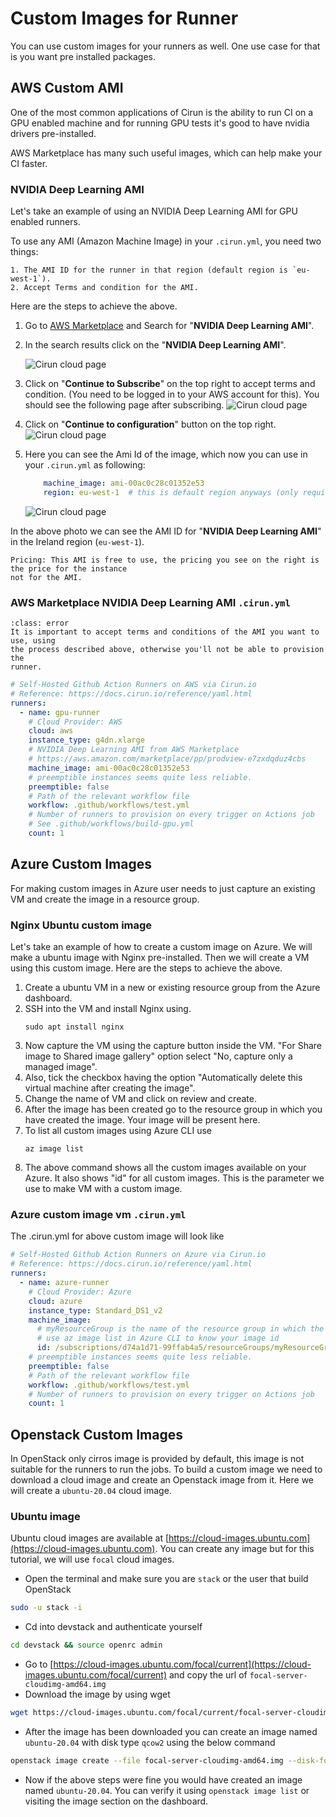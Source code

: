 # Custom Images for Runner

You can use custom images for your runners as well. One use case for that
is you want pre installed packages.


## AWS Custom AMI

One of the most common applications of Cirun is the ability to run CI on
a GPU enabled machine and for running GPU tests it's good to have nvidia
drivers pre-installed.

AWS Marketplace has many such useful images, which can  help make your
CI faster.

### NVIDIA Deep Learning AMI

Let's take an example of using an NVIDIA Deep Learning AMI for GPU enabled
runners.

To use any AMI (Amazon Machine Image) in your `.cirun.yml`, you need two things:

```{admonition} Note
1. The AMI ID for the runner in that region (default region is `eu-west-1`).
2. Accept Terms and condition for the AMI.
```

Here are the steps to achieve the above.

1. Go to [AWS Marketplace](https://aws.amazon.com/marketplace) and Search for "**NVIDIA Deep Learning AMI**".
2. In the search results click on the "**NVIDIA Deep Learning AMI**".

   ![Cirun cloud page](../images/nvidia-aws-ami.png)

3. Click on "**Continue to Subscribe**" on the top right to accept terms and condition. (You need to be
   logged in to your AWS account for this). You should see the following page
   after subscribing.
   ![Cirun cloud page](../images/nvidia-aws-ami-subscribed.png)

4. Click on "**Continue to configuration**" button on the top right.
   ![Cirun cloud page](../images/nvidia-aws-ami-config.png)

5. Here you can see the Ami Id of the image, which now you can use in your `.cirun.yml` as following:
   ```yaml
       machine_image: ami-00ac0c28c01352e53
       region: eu-west-1  # this is default region anyways (only required if using an AMI ID from different region)
   ```
   ![Cirun cloud page](../images/nvidia-aws-ami-id.png)

In the above photo we can see the AMI ID for "**NVIDIA Deep Learning AMI**" in the Ireland region (`eu-west-1`).

```{note}
Pricing: This AMI is free to use, the pricing you see on the right is the price for the instance
not for the AMI.
```

### AWS Marketplace NVIDIA Deep Learning AMI `.cirun.yml`

```{admonition} Note
:class: error
It is important to accept terms and conditions of the AMI you want to use, using
the process described above, otherwise you'll not be able to provision the
runner.
```

```yaml
# Self-Hosted Github Action Runners on AWS via Cirun.io
# Reference: https://docs.cirun.io/reference/yaml.html
runners:
  - name: gpu-runner
    # Cloud Provider: AWS
    cloud: aws
    instance_type: g4dn.xlarge
    # NVIDIA Deep Learning AMI from AWS Marketplace
    # https://aws.amazon.com/marketplace/pp/prodview-e7zxdqduz4cbs
    machine_image: ami-00ac0c28c01352e53
    # preemptible instances seems quite less reliable.
    preemptible: false
    # Path of the relevant workflow file
    workflow: .github/workflows/test.yml
    # Number of runners to provision on every trigger on Actions job
    # See .github/workflows/build-gpu.yml
    count: 1
```

## Azure Custom Images

For making custom images in Azure user needs to just capture an existing VM and create the image in a resource group.

### Nginx Ubuntu custom image

Let's take an example of how to create a custom image on Azure. We will make a ubuntu image with Nginx pre-installed. Then we will create a VM using this custom image. Here are the steps to achieve the above.

1. Create a ubuntu VM in a new or existing resource group from the Azure dashboard.
2. SSH into the VM and install Nginx using.
   ```
   sudo apt install nginx
   ```
3. Now capture the VM using the capture button inside the VM. "For Share image to Shared image gallery" option select "No, capture only a managed image".
4. Also, tick the checkbox having the option "Automatically delete this virtual machine after creating the image".
5. Change the name of VM and click on review and create.
6. After the image has been created go to the resource group in which you have created the image. Your image will be present here.
7. To list all custom images using Azure CLI use
   ```
   az image list
   ```
8. The above command shows all the custom images available on your Azure. It also shows "id" for all custom images. This is the parameter we use to make VM with a custom image.

### Azure custom image vm `.cirun.yml`

The .cirun.yml for above custom image will look like

```yaml
# Self-Hosted Github Action Runners on Azure via Cirun.io
# Reference: https://docs.cirun.io/reference/yaml.html
runners:
  - name: azure-runner
    # Cloud Provider: Azure
    cloud: azure
    instance_type: Standard_DS1_v2
    machine_image:
      # myResourceGroup is the name of the resource group in which the image is present, myCustomImage is the name of the image
      # use az image list in Azure CLI to know your image id 
      id: /subscriptions/d74a1d71-99ffab4a5/resourceGroups/myResourceGroup/providers/Microsoft.Compute/images/myCustomImage
    # preemptible instances seems quite less reliable.
    preemptible: false
    # Path of the relevant workflow file
    workflow: .github/workflows/test.yml
    # Number of runners to provision on every trigger on Actions job
    count: 1
```

## Openstack Custom Images

In OpenStack only cirros image is provided by default, this image is not suitable for the runners to run the jobs. To build a custom image we need to download a cloud image and create an Openstack image from it. Here we will create a `ubuntu-20.04` cloud image.

### Ubuntu image

Ubuntu cloud images are available at [https://cloud-images.ubuntu.com](https://cloud-images.ubuntu.com). You can create any image but for this tutorial, we will use `focal` cloud images.

- Open the terminal and make sure you are `stack` or the user that build OpenStack
```bash
sudo -u stack -i
```
- Cd into devstack and authenticate yourself
```bash
cd devstack && source openrc admin
```
- Go to [https://cloud-images.ubuntu.com/focal/current](https://cloud-images.ubuntu.com/focal/current) and copy the url of `focal-server-cloudimg-amd64.img`
- Download the image by using wget <url of focal-server-cloudimg-amd64.img>
```bash
wget https://cloud-images.ubuntu.com/focal/current/focal-server-cloudimg-amd64.img
```
- After the image has been downloaded you can create an image named `ubuntu-20.04` with disk type `qcow2` using the below command
```bash
openstack image create --file focal-server-cloudimg-amd64.img --disk-format qcow2 ubuntu-20.04
```
- Now if the above steps were fine you would have created an image named `ubuntu-20.04`. You can verify it using `openstack image list` or visiting the image section on the dashboard.